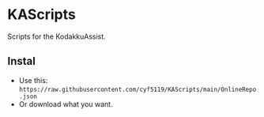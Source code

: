 # KAScripts

Scripts for the KodakkuAssist.

## Instal

* Use this: `https://raw.githubusercontent.com/cyf5119/KAScripts/main/OnlineRepo.json`
* Or download what you want.

